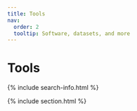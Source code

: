```yaml
---
title: Tools
nav:
  order: 2
  tooltip: Software, datasets, and more
---
```


# <i class="fas fa-tools"></i>Tools


{% include search-info.html %}

{% include section.html %}

